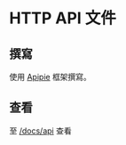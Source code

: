 # HTTP API 文件

## 撰寫

使用 [Apipie](https://github.com/Apipie/apipie-rails) 框架撰寫。

## 查看

至 [/docs/api](http://52.192.25.216:3000/docs/api) 查看
